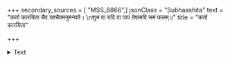 +++
secondary_sources = [ "MSS_8866",]
jsonClass = "Subhaashita"
text = "कर्ता कारयिता चैव यश्चैवमनुमन्यते।  \nशुभं वा यदि वा पापं तेषामपि समं फलम्॥"
title = "कर्ता कारयिता"

+++

<details><summary>Text</summary>

कर्ता कारयिता चैव यश्चैवमनुमन्यते।  
शुभं वा यदि वा पापं तेषामपि समं फलम्॥
</details>
